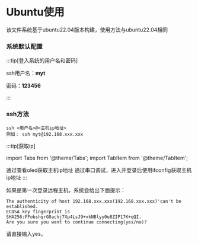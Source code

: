 # Ubuntu使用

该文件系统基于ubuntu22.04版本构建，使用方法与ubuntu22.04相同

### 系统默认配置

:::tip[登入系统的用户名和密码]


ssh用户名：**myt**

密码：**123456**


:::

### ssh方法
```
ssh <用户名>@<主机ip地址>
例如： ssh myt@192.168.xxx.xxx
```


:::tip[获取ip]

import Tabs from '@theme/Tabs';
import TabItem from '@theme/TabItem';

<Tabs>
  <TabItem value="oled" label="oled(推荐)" default>
    通过查看oled获取主机ip地址
  </TabItem>
  <TabItem value="chuankou" label="串口">
    通过串口调试，进入并登录后使用ifconfig获取主机ip地址
  </TabItem>
</Tabs>
:::


如果是第一次登录远程主机，系统会给出下面提示：
```
The authenticity of host 192.168.xxx.xxx(192.168.xxx.xxx)'can't be established.
ECDSA key fingerprint is SHA256:FFobshqrG0achj7Xp4LsJ9+xkNBlyy0e8ZIP17K+qQI.
Are you sure you want to continue connecting(yes/no)?
```
请直接输入yes。
